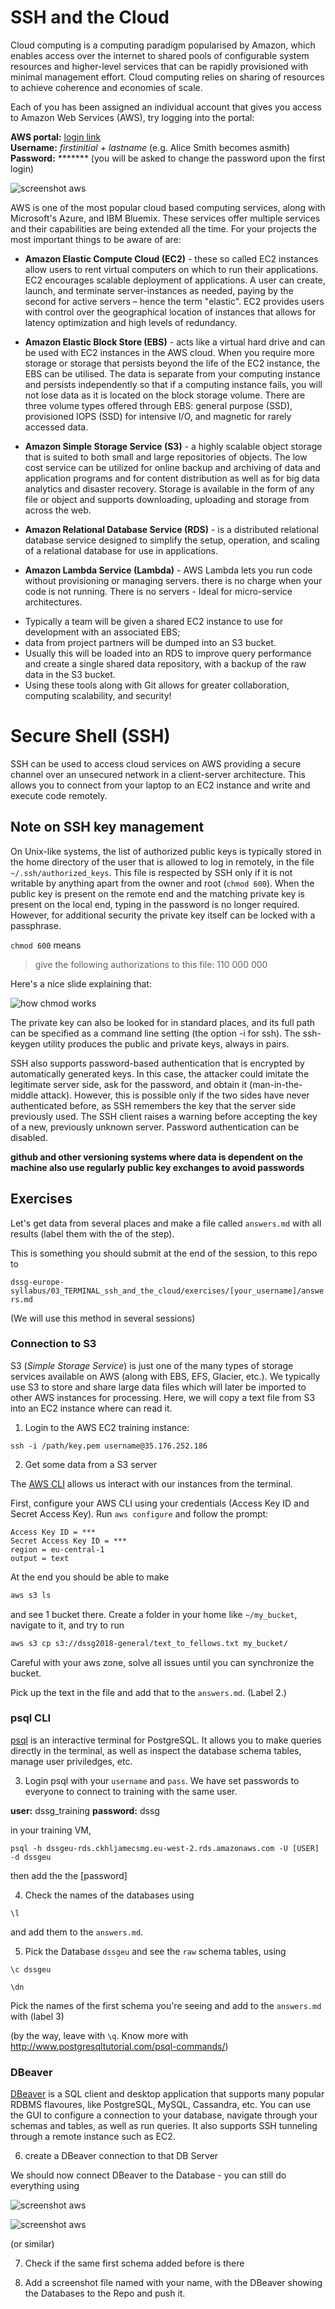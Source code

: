 # SSH and the Cloud
Cloud computing is a computing paradigm popularised by Amazon, which enables access over the internet to shared pools of configurable system resources and higher-level services that can be rapidly provisioned with minimal management effort. Cloud computing relies on sharing of resources to achieve coherence and economies of scale. 

Each of you has been assigned an individual account that gives you access to Amazon Web Services (AWS), try logging into the portal:

**AWS portal:** [login link](https://dssg-europe.signin.aws.amazon.com/console) <br/>
**Username:** _firstinitial + lastname_ (e.g. Alice Smith becomes asmith) <br/>
**Password:** &ast;&ast;&ast;&ast;&ast;&ast;&ast; (you will be asked to change the password upon the first login) <br/>

![screenshot aws](images/screenshot1.png)

AWS is one of the most popular cloud based computing services, along with Microsoft's Azure, and IBM Bluemix. These services offer multiple services and their capabilities are being extended all the time. For your projects the most important things to be aware of are:

* **Amazon Elastic Compute Cloud (EC2)** - these so called EC2 instances allow users to rent virtual computers on which to run their applications. EC2 encourages scalable deployment of applications. A user can create, launch, and terminate server-instances as needed, paying by the second for active servers – hence the term "elastic". EC2 provides users with control over the geographical location of instances that allows for latency optimization and high levels of redundancy.

* **Amazon Elastic Block Store (EBS)** - acts like a virtual hard drive and can be used with EC2 instances in the AWS cloud. When you require more storage or storage that persists beyond the life of the EC2 instance, the EBS can be utilised. The data is separate from your computing instance and persists independently so that if a computing instance fails, you will not lose data as it is located on the block storage volume. There are three volume types offered through EBS: general purpose (SSD), provisioned IOPS (SSD) for intensive I/O, and magnetic for rarely accessed data.

* **Amazon Simple Storage Service (S3)** - a highly scalable object storage that is suited to both small and large repositories of objects. The low cost service can be utilized for online backup and archiving of data and application programs and for content distribution as well as for big data analytics and disaster recovery. Storage is available in the form of any file or object and supports downloading, uploading and storage from across the web.

* **Amazon Relational Database Service (RDS)** - is a distributed relational database service designed to simplify the setup, operation, and scaling of a relational database for use in applications.

* **Amazon Lambda Service (Lambda)** - AWS Lambda lets you run code without provisioning or managing servers. there is no charge when your code is not running. There is no servers - Ideal for micro-service architectures.

- Typically a team will be given a shared EC2 instance to use for development with an associated EBS; 
- data from project partners will be dumped into an S3 bucket. 
- Usually this will be loaded into an RDS to improve query performance and create a single shared data repository, with a backup of the raw data in the S3 bucket. 
- Using these tools along with Git allows for greater collaboration, computing scalability, and security!

# Secure Shell (SSH) 
SSH can be used to access cloud services on AWS providing a secure channel over an unsecured network in a client-server architecture. This allows you to connect from your laptop to an EC2 instance and write and execute code remotely.

## Note on SSH key management
On Unix-like systems, the list of authorized public keys is typically stored in the home directory of the user that is allowed to log in remotely, in the file `~/.ssh/authorized_keys`. This file is respected by SSH only if it is not writable by anything apart from the owner and root (`chmod 600`). When the public key is present on the remote end and the matching private key is present on the local end, typing in the password is no longer required. However, for additional security the private key itself can be locked with a passphrase.


`chmod 600` means 

> give the following authorizations to this file: 110 000 000 

Here's a nice slide explaining that:

![how chmod works](images/permissions.jpg)



The private key can also be looked for in standard places, and its full path can be specified as a command line setting (the option -i for ssh). The ssh-keygen utility produces the public and private keys, always in pairs.

SSH also supports password-based authentication that is encrypted by automatically generated keys. In this case, the attacker could imitate the legitimate server side, ask for the password, and obtain it (man-in-the-middle attack). However, this is possible only if the two sides have never authenticated before, as SSH remembers the key that the server side previously used. The SSH client raises a warning before accepting the key of a new, previously unknown server. Password authentication can be disabled.



**github and other versioning systems where data is dependent on the machine also use regularly public key exchanges to avoid passwords**





## Exercises

Let's get data from several places and make a file called `answers.md` with all results (label them with the of the step). 

This is something you should submit at the end of the session, to this repo to 

`dssg-europe-syllabus/03_TERMINAL_ssh_and_the_cloud/exercises/[your_username]/answers.md`

(We will use this method in several sessions)

### Connection to S3

S3 (_Simple Storage Service_) is just one of the many types of storage services available on AWS (along with EBS, EFS, Glacier, etc.). We typically use S3 to store and share large data files which will later be imported to other AWS instances for processing. Here, we will copy a text file from S3 into an EC2 instance where can read it.

1. Login to the AWS EC2 training instance:

`ssh -i /path/key.pem username@35.176.252.186`

2. Get some data from a S3 server

The [AWS CLI](https://docs.aws.amazon.com/cli/latest/userguide/cli-chap-getting-started.html) allows us interact with our instances from the terminal.

First, configure your AWS CLI using your credentials (Access Key ID and Secret Access Key). Run `aws configure` and follow the prompt:  

```
Access Key ID = ***
Secret Access Key ID = ***
region = eu-central-1
output = text
```

At the end you should be able to make 

```bash
aws s3 ls
```

and see 1 bucket there. Create a folder in your home like `~/my_bucket`, navigate to it, and try to run

```bash
aws s3 cp s3://dssg2018-general/text_to_fellows.txt my_bucket/
```

Careful with your aws zone, solve all issues until you can synchronize the bucket.

Pick up the text in the file and add that to the `answers.md`. (Label 2.) 

### psql CLI

[psql](https://www.postgresql.org/docs/current/static/app-psql.html) is an interactive terminal for PostgreSQL. It allows you to make queries directly in the terminal, as well as inspect the database schema tables, manage user priviledges, etc.

3. Login psql with your `username` and `pass`. We have set passwords to everyone to connect to training with the same user.

**user:** dssg_training
**password:** dssg

in your training VM, 

```
psql -h dssgeu-rds.ckhljamecsmg.eu-west-2.rds.amazonaws.com -U [USER] -d dssgeu 
```

then add the the [password]


4. Check the names of the databases using 

`\l`

and add them to the `answers.md`.

5. Pick the Database `dssgeu` and see the `raw` schema tables, using
``` 
\c dssgeu

\dn
``` 

Pick the names of the first schema you're seeing and add to the `answers.md` with (label 3)

(by the way, leave with `\q`. Know more with http://www.postgresqltutorial.com/psql-commands/)

### DBeaver

[DBeaver](https://dbeaver.io/) is a SQL client and desktop application that supports many popular RDBMS flavoures, like PostgreSQL, MySQL, Cassandra, etc. You can use the GUI to configure a connection to your database, navigate through your schemas and tables, as well as run queries. It also supports SSH tunneling through a remote instance such as EC2.

6. create a DBeaver connection to that DB Server

We should now connect DBeaver to the Database - you can still do everything using 

![screenshot aws](images/1PM.png)

![screenshot aws](images/2PM.png)

(or similar)

7. Check if the same first schema added before is there

8. Add a screenshot file named with your name, with the DBeaver showing the Databases to the Repo and push it.

